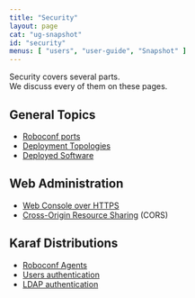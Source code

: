 ```yaml
---
title: "Security"
layout: page
cat: "ug-snapshot"
id: "security"
menus: [ "users", "user-guide", "Snapshot" ]
---
```


Security covers several parts.  
We discuss every of them on these pages.

## General Topics

* [Roboconf ports](security-and-roboconf-ports.html)
* [Deployment Topologies](security-and-topologies.html)
* [Deployed Software](security-and-software.html)

## Web Administration

* [Web Console over HTTPS](security-and-https-console.html)
* [Cross-Origin Resource Sharing](security-and-cors.html) (CORS)

## Karaf Distributions

* [Roboconf Agents](security-and-agents.html)
* [Users authentication](security-and-authentication.html)
* [LDAP authentication](security-and-ldap.html)
